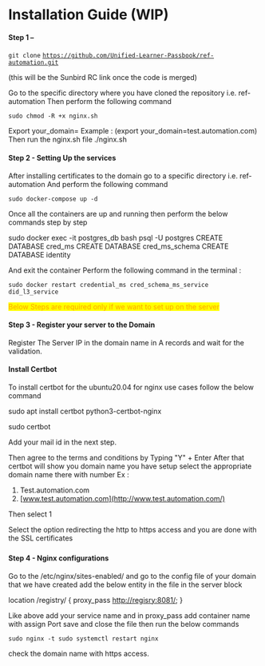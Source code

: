# Installation Guide (WIP)

#### Step 1 –&#x20;

`git clone` [`https://github.com/Unified-Learner-Passbook/ref-automation.git`](https://github.com/Unified-Learner-Passbook/ref-automation.git)

&#x20;(this will be the Sunbird RC link once the code is merged)

Go to the specific directory where you have cloned the repository i.e. ref-automation Then perform the following command

`sudo chmod -R +x nginx.sh`

Export your\_domain= Example : (export your\_domain=test.automation.com) Then run the nginx.sh file ./nginx.sh



#### Step 2 - Setting Up the services

After installing certificates to the domain go to a specific directory i.e. ref-automation And perform the following command

`sudo docker-compose up -d`

Once all the containers are up and running then perform the below commands step by step

sudo docker exec -it postgres\_db bash psql -U postgres CREATE DATABASE cred\_ms CREATE DATABASE cred\_ms\_schema CREATE DATABASE identity

And exit the container Perform the following command in the terminal :

`sudo docker restart credential_ms cred_schema_ms_service did_l3_service`



<mark style="color:orange;">Below Steps are required only if we want to set up on the server</mark>

#### Step 3 - Register your server to the Domain

Register The Server IP in the domain name in A records and wait for the validation.

#### Install Certbot

To install certbot for the ubuntu20.04 for nginx use cases follow the below command

sudo apt install certbot python3-certbot-nginx

sudo certbot

Add your mail id in the next step.

Then agree to the terms and conditions by Typing "Y" + Enter After that certbot will show you domain name you have setup select the appropriate domain name there with number Ex :

1. Test.automation.com
2. [www.test.automation.com](http://www.test.automation.com/)

Then select 1

Select the option redirecting the http to https access and you are done with the SSL certificates

###

#### Step 4 - Nginx configurations

Go to the /etc/nginx/sites-enabled/ and go to the config file of your domain that we have created add the below entity in the file in the server block

location /registry/ { proxy\_pass [http://regisry:8081/](http://regisry:8081/); }

Like above add your service name and in proxy\_pass add container name with assign Port save and close the file then run the below commands

`sudo nginx -t sudo systemctl restart nginx`

check the domain name with https access.

